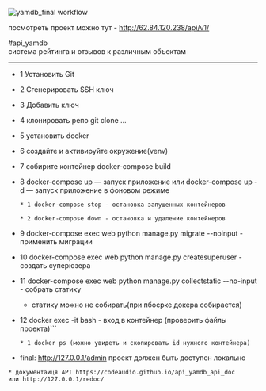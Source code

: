 ![yamdb_final workflow](https://github.com/codeaudio/yamdb_final/actions/workflows/yamdb_workflow.yml/badge.svg)

посмотреть проект можно тут - http://62.84.120.238/api/v1/

#api_yamdb  
система рейтинга и отзывов к различным объектам
***
* 1 Установить Git

* 2 Сгенерировать SSH ключ

* 3 Добавить ключ

* 4 клонировать репо git clone ...

* 5 установить docker

* 6 создайте и активируйте окружение(venv)

* 7 собирите контейнер  docker-compose build

* 8  docker-compose up — запуск приложение или docker-compose up -d — запуск приложение в фоновом режиме
  
    ```
    * 1 docker-compose stop - остановка запущенных контейнеров
    
    * 2 docker-compose down - остановка и удаление контейнеров
    ```
* 9 docker-compose exec web python manage.py migrate --noinput - применить миграции

* 10 docker-compose exec web python manage.py createsuperuser - создать суперюзера

* 11 docker-compose exec web python manage.py collectstatic --no-input - собрать статику
  * статику можно не собирать(при пбосрке докера собирается)
  
* 12 docker exec -it <CONTAINER ID> bash - вход в контейнер (проверить файлы проекта)```
    ```
    * 1 docker ps (можно увидеть и скопировать id нужного контейнера)
    ```
* final: http://127.0.0.1/admin проект должен быть доступен локально

```
* документаиця API https://codeaudio.github.io/api_yamdb_api_doc 
или http://127.0.0.1/redoc/
```
